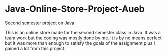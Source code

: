 # Java-Online-Store-Project-Aueb
Second semester project on Java

This is an online store made for the second semester class in Java. It was a team work but the coding was mostly done by me. It is by no means perfect but it was more than enough
to satisfy the goals of the assignment plus I gained a lot from this project.
